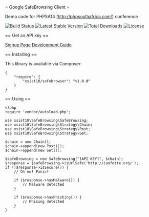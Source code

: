 = Google SafeBrowsing Client =

Demo code for PHPSA14 (http://phpsouthafrica.com/) conference

[![Build Status](https://travis-ci.org/xsist10/SafeBrowsing.svg?branch=master)](https://travis-ci.org/xsist10/SafeBrowsing)
[![Latest Stable Version](https://poser.pugx.org/xsist10/safebrowser/v/stable.png)](https://packagist.org/packages/xsist10/safebrowser)
[![Total Downloads](https://poser.pugx.org/xsist10/safebrowser/downloads.png)](https://packagist.org/packages/xsist10/safebrowser)
[![License](https://poser.pugx.org/xsist10/safebrowser/license.png)](https://packagist.org/packages/xsist10/safebrowser)


== Get an API key ==

[Signup Page](https://developers.google.com/safe-browsing/key_signup)
[Development Guide](https://developers.google.com/safe-browsing/)

== Installing ==

This library is available via Composer:

    {
        "require": {
            "xsist10/safebrowser": "v1.0.0"
        }
    }



== Using ==

    <?php
    require 'vendor/autoload.php';

    use xsist10\SafeBrowsing\SafeBrowsing;
    use xsist10\SafeBrowsing\Strategy\Chain;
    use xsist10\SafeBrowsing\Strategy\Post;
    use xsist10\SafeBrowsing\Strategy\Get;

    $chain = new Chain();
    $chain->append(new Post());
    $chain->append(new Get());

    $safeBrowsing = new SafeBrowsing("[API KEY]", $chain);
    $response = $safeBrowsing->isUrlSafe('http://ianfette.org/');
    if (!$response->isSecure()) {
        // Oh no! Panic!

        if ($response->hasMalware()) {
            // Malware detected
        }

        if ($response->hasPhishing()) {
            // Phising detected
        }
    }
